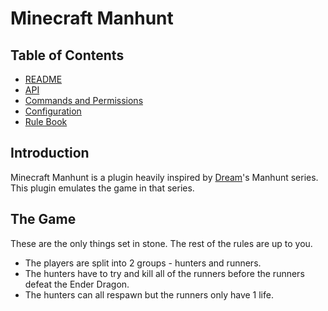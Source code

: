 # Minecraft Manhunt
## Table of Contents
* [README](https://github.com/Radialbog9/MinecraftManhunt/blob/master/README.md)
* [API](https://radialbog9.github.io/MinecraftManhunt/api)
* [Commands and Permissions](https://radialbog9.github.io/MinecraftManhunt/commands)
* [Configuration](https://radialbog9.github.io/MinecraftManhunt/config)
* [Rule Book](https://radialbog9.github.io/MinecraftManhunt/rulebook)

## Introduction
Minecraft Manhunt is a plugin heavily inspired by [Dream](https://www.youtube.com/c/dream)'s Manhunt series.
This plugin emulates the game in that series.

## The Game
These are the only things set in stone. The rest of the rules are up to you.
* The players are split into 2 groups - hunters and runners.
* The hunters have to try and kill all of the runners before the runners defeat the Ender Dragon.
* The hunters can all respawn but the runners only have 1 life.
